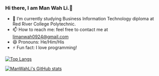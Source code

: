 ### Hi there, I am Man Wah Li.👋
- 🌱 I’m currently studying Business Information Technology diploma at Red River College Polytechnic.
- 📫 How to reach me: feel free to contact me at limanwah0924@gmail.com
- 😄 Pronouns: He/Him/His
- ⚡ Fun fact: I love programming!

<!--
**ManWahLi/ManWahLi** is a ✨ _special_ ✨ repository because its `README.md` (this file) appears on your GitHub profile.

Here are some ideas to get you started:

- 🔭 I’m currently working on ...
- 👯 I’m looking to collaborate on ...
- 🤔 I’m looking for help with ...
- 💬 Ask me about ...
-->

[![Top Langs](https://github-readme-stats.vercel.app/api/top-langs/?username=manwahli&layout=compact)](https://github.com/manwahli/github-readme-stats)

[![ManWahLi's GitHub stats](https://github-readme-stats.vercel.app/api?username=manwahli&show_icons=true&theme=radical)](https://github.com/manwahli/github-readme-stats)
